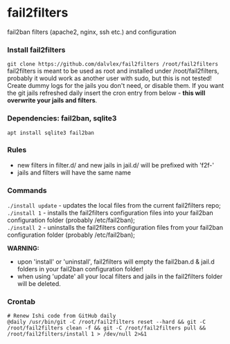 # fail2filters
fail2ban filters (apache2, nginx, ssh etc.) and configuration

### Install fail2filters
`git clone https://github.com/dalvlex/fail2filters /root/fail2filters`  
fail2filters is meant to be used as root and installed under /root/fail2filters, probably it would work as another user with sudo, but this is not tested!  
Create dummy logs for the jails you don't need, or disable them. If you want the git jails refreshed daily insert the cron entry from below - **this will overwrite your jails and filters**.

### Dependencies: fail2ban, sqlite3
`apt install sqlite3 fail2ban`

### Rules
- new filters in filter.d/ and new jails in jail.d/ will be prefixed with 'f2f-'
- jails and filters will have the same name

### Commands
`./install update` - updates the local files from the current fail2filters repo;  
`./install 1` - installs the fail2filters configuration files into your fail2ban configuration folder (probably /etc/fail2ban);  
`./install 2` - uninstalls the fail2filters configuration files from your fail2ban configuration folder (probably /etc/fail2ban);  

**WARNING:**
- upon 'install' or 'uninstall', fail2filters will empty the fail2ban.d & jail.d folders in your fail2ban configuration folder!  
- when using 'update' all your local filters and jails in the fail2filters folder will be deleted.

### Crontab
```
# Renew Ishi code from GitHub daily  
@daily /usr/bin/git -C /root/fail2filters reset --hard && git -C /root/fail2filters clean -f && git -C /root/fail2filters pull && /root/fail2filters/install 1 > /dev/null 2>&1
```
